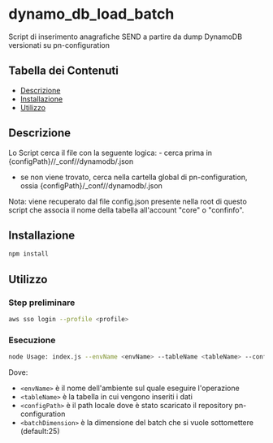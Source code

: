 # dynamo_db_load_batch

Script di inserimento anagrafiche SEND a partire da dump DynamoDB versionati su pn-configuration

## Tabella dei Contenuti

- [Descrizione](#descrizione)
- [Installazione](#installazione)
- [Utilizzo](#utilizzo)

## Descrizione

Lo Script cerca il file con la seguente logica:
    - cerca prima in {configPath}/<envName>/_conf/<accountName>/dynamodb/<tableName>.json
- se non viene trovato, cerca nella cartella global di pn-configuration, ossia {configPath}/_conf/<accountName>/dynamodb/<tableName>.json

Nota: <accountName> viene recuperato dal file config.json presente nella root di questo script che associa il nome della tabella all'account "core" o "confinfo".

## Installazione

```bash
npm install
```

## Utilizzo
### Step preliminare

```bash
aws sso login --profile <profile>
```

### Esecuzione
```bash
node Usage: index.js --envName <envName> --tableName <tableName> --configPath <configPath> [--batchDimension <batchDimension>] [--withSecretsValues]
```
Dove:
- `<envName>` è il nome dell'ambiente sul quale eseguire l'operazione
- `<tableName>` è la tabella in cui vengono inseriti i dati
- `<configPath>` è il path locale dove è stato scaricato il repository pn-configuration
- `<batchDimension>` è la dimensione del batch che si vuole sottomettere (default:25)


